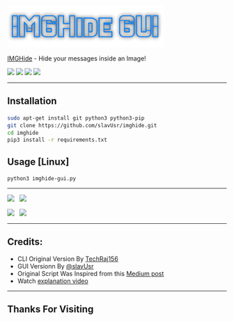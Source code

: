 [<img src="assets/header.png">](https://github.com/slavUsr/imghide "Hide text inside an Image")

[IMGHide](imghide-gui.py) - Hide your messages inside an Image!


[<img src="https://img.shields.io/badge/LICENSE-Custom-blue?style=for-the-badge">](LICENSE) [<img src="https://img.shields.io/badge/Latest%20Version-1.0-orange?style=for-the-badge">](imghide-gui.py) [<img src="https://img.shields.io/badge/Author-usrSlav-blue?style=for-the-badge">](https://github.com/usrSlav "I Wrote this GUI") [<img src="https://img.shields.io/badge/Built--On-Ubuntu-blue?style=for-the-badge&logo=ubuntu">](https://www.ubuntu.com "Built and Tested On Ubuntu")


---

## Installation
```bash
sudo apt-get install git python3 python3-pip
git clone https://github.com/slavUsr/imghide.git
cd imghide
pip3 install -r requirements.txt
```

## Usage [Linux]
```bash
python3 imghide-gui.py
```

---

[<img src="https://img.shields.io/github/followers/slavUsr?label=GitHub&logo=github&style=for-the-badge">](https://github.com/usrSlav) &nbsp; [<img src="https://img.shields.io/badge/Queries%20%3F-Email-00a4e4?style=for-the-badge&logo=protonmail">](mailto:slavUser@protonmail.com) <br />

[<img src="https://img.shields.io/badge/Visit-My%20Website-0e93b0?style=for-the-badge">](https://slavUsr.github.io) &nbsp; [<img src="https://img.shields.io/badge/Queries%20%3F-Telegram-0088cc?style=for-the-badge&logo=telegram">](https://t.me/usrSlav)

---

## Credits:
* CLI Original Version By [TechRaj156](https://www.youtube.com/c/TechRaj156?sub_confirmation=1 "Subscribe Him MayN!!!")
* GUI Versionn By [@slavUsr](https://github.com/slavUsr "haha it's Me!") 
* Original Script Was Inspired from this [Medium post](https://medium.com/better-programming/image-steganography-using-python-2250896e48b9)
* Watch [explanation video](https://youtu.be/_KX8ORUA_98)

---

## Thanks For Visiting

